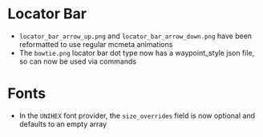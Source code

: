 # Locator Bar
- `locator_bar_arrow_up.png` and `locator_bar_arrow_down.png` have been reformatted to use regular mcmeta animations
- The `bowtie.png` locator bar dot type now has a waypoint_style json file, so can now be used via commands

# Fonts
- In the `UNIHEX` font provider, the `size_overrides` field is now optional and defaults to an empty array